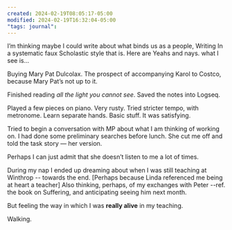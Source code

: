 ```yaml
---
created: 2024-02-19T08:05:17-05:00
modified: 2024-02-19T16:32:04-05:00
"tags: journal":
---
```


I’m thinking maybe I could write about what binds us as a people, Writing In a systematic faux Scholastic style that is. Here are Yeahs and nays. what I see is...

Buying Mary Pat Dulcolax. The prospect of accompanying Karol to Costco, because Mary Pat’s not up to it.

Finished reading *all the light you cannot see*. Saved the notes into Logseq.

Played a few pieces on piano. Very rusty. Tried stricter tempo, with metronome. Learn separate hands. Basic stuff. It was satisfying.

Tried to begin a conversation with MP about what I am thinking of working on. I had done some preliminary searches before lunch. She cut me off and told the task story — her version. 

Perhaps I can just admit that she doesn’t listen to me a lot of times.

During my nap I ended up dreaming about when I was still teaching at Winthrop -- towards the end. [Perhaps because Linda referenced me being at heart a teacher] Also thinking, perhaps, of my exchanges with Peter --ref. the book on Suffering, and anticipating seeing him next month. 

But feeling the way in which I was **really alive** in my teaching.

Walking.

